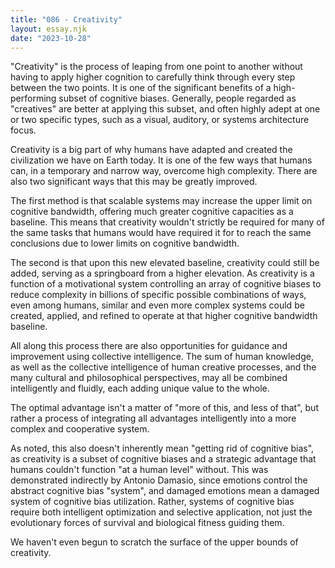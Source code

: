 ```yaml
---
title: "086 - Creativity"
layout: essay.njk
date: "2023-10-28"
---
```


"Creativity" is the process of leaping from one point to another without having to apply higher cognition to carefully think through every step between the two points. It is one of the significant benefits of a high-performing subset of cognitive biases. Generally, people regarded as "creatives" are better at applying this subset, and often highly adept at one or two specific types, such as a visual, auditory, or systems architecture focus.

Creativity is a big part of why humans have adapted and created the civilization we have on Earth today. It is one of the few ways that humans can, in a temporary and narrow way, overcome high complexity. There are also two significant ways that this may be greatly improved.

The first method is that scalable systems may increase the upper limit on cognitive bandwidth, offering much greater cognitive capacities as a baseline. This means that creativity wouldn't strictly be required for many of the same tasks that humans would have required it for to reach the same conclusions due to lower limits on cognitive bandwidth.

The second is that upon this new elevated baseline, creativity could still be added, serving as a springboard from a higher elevation. As creativity is a function of a motivational system controlling an array of cognitive biases to reduce complexity in billions of specific possible combinations of ways, even among humans, similar and even more complex systems could be created, applied, and refined to operate at that higher cognitive bandwidth baseline.

All along this process there are also opportunities for guidance and improvement using collective intelligence. The sum of human knowledge, as well as the collective intelligence of human creative processes, and the many cultural and philosophical perspectives, may all be combined intelligently and fluidly, each adding unique value to the whole.

The optimal advantage isn't a matter of "more of this, and less of that", but rather a process of integrating all advantages intelligently into a more complex and cooperative system.

As noted, this also doesn't inherently mean "getting rid of cognitive bias", as creativity is a subset of cognitive biases and a strategic advantage that humans couldn't function "at a human level" without. This was demonstrated indirectly by Antonio Damasio, since emotions control the abstract cognitive bias "system", and damaged emotions mean a damaged system of cognitive bias utilization. Rather, systems of cognitive bias require both intelligent optimization and selective application, not just the evolutionary forces of survival and biological fitness guiding them.

We haven't even begun to scratch the surface of the upper bounds of creativity.